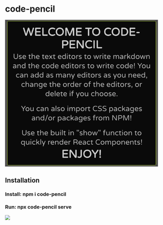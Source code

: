 # code-pencil

<img src="./images/welcome.png">

## Installation

### Install: npm i code-pencil

### Run: npx code-pencil serve

<img src="./images/code-pencil-gif.gif" />
